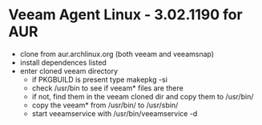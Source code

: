 # Veeam Agent Linux - 3.02.1190 for AUR

- clone from aur.archlinux.org (both veeam and veeamsnap)
- install dependences listed
- enter cloned veeam directory
  - if PKGBUILD is present type makepkg -si
  - check /usr/bin to see if veeam* files are there
  - if not, find them in the veeam cloned dir and copy them to /usr/bin/
  - copy the veeam* from /usr/bin/ to /usr/sbin/
  - start veeamservice with /usr/bin/veeamservice -d
